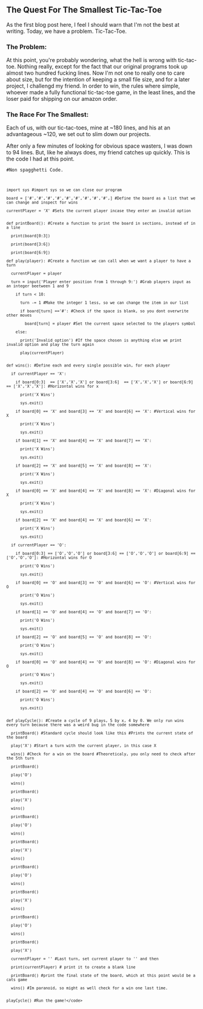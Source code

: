 ## The Quest For The Smallest Tic-Tac-Toe

As the first blog post here, I feel I should warn that I'm not the best at writing. Today, we have a problem. Tic-Tac-Toe.

### The Problem:

At this point, you're probably wondering, what the hell is wrong with tic-tac-toe. Nothing really, except for the fact that our original programs took up almost two hundred fucking lines. Now I'm not one to really one to care about size, but for the intention of keeping a small file size, and for a later project, I challengd my friend. In order to win, the rules where simple, whoever made a fully functional tic-tac-toe game, in the least lines, and the loser paid for shipping on our amazon order.

### The Race For The Smallest:

Each of us, with our tic-tac-toes, mine at ~180 lines, and his at an advantageous ~120, we set out to slim down our projects.

After only a few minutes of looking for obvious space wasters, I was down to 94 lines. But, like he always does, my friend catches up quickly.
This is the code I had at this point.

  
<code>#Non spagghetti Code.
  
    import sys #import sys so we can close our program

    board = ['#','#','#','#','#','#','#','#','#',] #Define the board as a list that we can change and inspect for wins

    currentPlayer = 'X' #Sets the current player incase they enter an invalid option


    def printBoard(): #Create a function to print the board in sections, instead of in a line

      print(board[0:3])

      print(board[3:6])

      print(board[6:9])

    def play(player): #Create a function we can call when we want a player to have a turn

      currentPlayer = player
  
      turn = input('Player enter position from 1 through 9:') #Grab players input as an integer beetween 1 and 9
  
        if turn < 10:
    
          turn -= 1 #Make the integer 1 less, so we can change the item in our list   
      
          if board[turn] =='#': #Check if the space is blank, so you dont overwrite other moves
      
            board[turn] = player #Set the current space selected to the players symbol
        
        else:
    
          print('Invalid option') #If the space chosen is anything else we print invalid option and play the turn again
      
          play(currentPlayer)
      

    def wins(): #Define each and every single possible win, for each player

      if currentPlayer == 'X':
  
        if board[0:3]  == ['X','X','X'] or board[3:6]  == ['X','X','X'] or board[6:9] == ['X','X','X']: #Horizontal wins for x
    
          print('X Wins')
      
          sys.exit()
      
        if board[0] == 'X' and board[3] == 'X' and board[6] == 'X': #Vertical wins for X
    
          print('X Wins')
      
          sys.exit()
      
        if board[1] == 'X' and board[4] == 'X' and board[7] == 'X':
    
          print('X Wins')
      
          sys.exit()
      
        if board[2] == 'X' and board[5] == 'X' and board[8] == 'X':
    
          print('X Wins')
      
          sys.exit()
      
        if board[0] == 'X' and board[4] == 'X' and board[8] == 'X': #Diagonal wins for X
    
          print('X Wins')
      
          sys.exit()
      
        if board[2] == 'X' and board[4] == 'X' and board[6] == 'X':
    
          print('X Wins')
      
          sys.exit()
      
      if currentPlayer == 'O':
  
        if board[0:3] == ['O','O','O'] or board[3:6] == ['O','O','O'] or board[6:9] == ['O','O','O']: #Horizontal wins for O
    
          print('O Wins')
      
          sys.exit()
      
        if board[0] == 'O' and board[3] == 'O' and board[6] == 'O': #Vertical wins for O
    
          print('O Wins')
      
          sys.exit()
      
        if board[1] == 'O' and board[4] == 'O' and board[7] == 'O':
    
          print('O Wins')
      
          sys.exit()
      
        if board[2] == 'O' and board[5] == 'O' and board[8] == 'O':
    
          print('O Wins')
      
          sys.exit()
      
        if board[0] == 'O' and board[4] == 'O' and board[8] == 'O': #Diagonal wins for O
    
          print('O Wins')
      
          sys.exit()
      
        if board[2] == 'O' and board[4] == 'O' and board[6] == 'O':
    
          print('O Wins')
      
          sys.exit()
      

    def playCycle(): #Create a cycle of 9 plays, 5 by x, 4 by 0. We only run wins every turn because there was a weird bug in the code somewhere

      printBoard() #Standard cycle should look like this #Prints the current state of the board
  
      play('X') #Start a turn with the current player, in this case X
  
      wins() #Check for a win on the board #Theoreticaly, you only need to check after the 5th turn
  
      printBoard()
  
      play('O')
  
      wins()
  
      printBoard()
  
      play('X')
  
      wins()
  
      printBoard()
  
      play('O')

      wins()
  
      printBoard()
  
      play('X')
  
      wins()
  
      printBoard()
  
      play('O')
  
      wins()
  
      printBoard()
  
      play('X')
  
      wins()
  
      printBoard()
  
      play('O')
  
      wins()
  
      printBoard()
  
      play('X')
  
      currentPlayer = '' #Last turn, set current player to '' and then
  
      print(currentPlayer) # print it to create a blank line
  
      printBoard() #print the final state of the board, which at this point would be a cats game
  
      wins() #Im paranoid, so might as well check for a win one last time.
  

    playCycle() #Run the game!</code>


